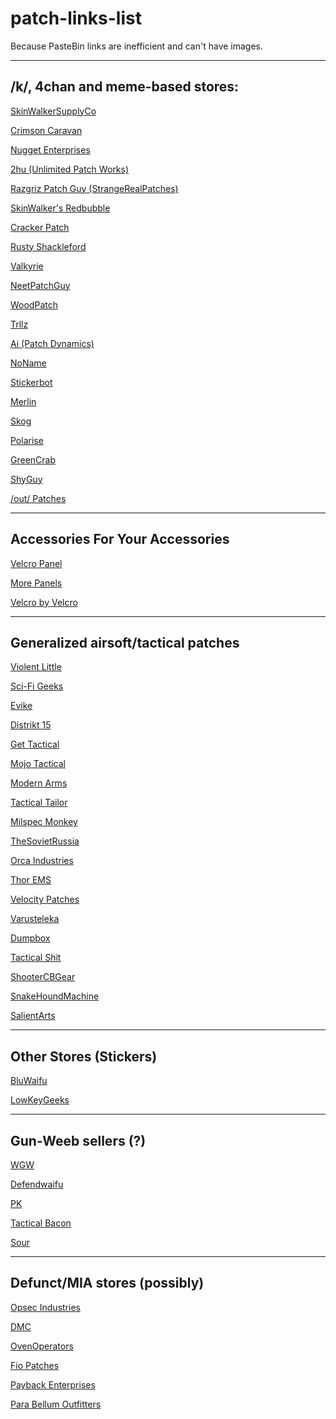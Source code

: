 # patch-links-list
Because PasteBin links are inefficient and can't have images.

---
/k/, 4chan and meme-based stores:
---

[SkinWalkerSupplyCo](https://www.skinwalkersupplyco.com/ 'Seishou, Nat Parks, Evolution Skull, Armalite') 

[Crimson Caravan](http://www.thecrimsoncaravan.com/store/c1/Featured_Products.html 'Fallout Patches, Wasteland Goodies, PsyOps, Attack Helicopter, Gear and Clothes')

[Nugget Enterprises](http://kommandostore.com/new-production/patches/ '/k/ patches, STALKER patches, Metal Gear Patches, Gear and Clothes')

[2hu (Unlimited Patch Works)](https://unlimitedpatchworks.com/ 'Anime Patches, Touhou Patches, Operator-Chan, Die Hard')

[Razgriz Patch Guy (StrangeRealPatches)](https://strangerealpatches.storenvy.com 'MON Patch, Ace Combat Patches, Remove Honk, We Pimpin')

[SkinWalker's Redbubble](https://www.redbubble.com/people/misterspotswood/shop 'Shirts. Who would have thought?')

[Cracker Patch](https://cracker-patches.myshopify.com/ 'RGLM, Gallia Flag, Oppai, SCP Foundation, Anglosphere, Squad 07')

[Rusty Shackleford](http://bakuto.storenvy.com/ 'Rhodesian Foreign Legion, 801st Airbats, US Census 2000 Pins, Youtube Videos of Actual Shit')

[Valkyrie](http://valkyriepatchstore.storenvy.com/ 'Judge Dredd, Sako, C3-BU, Black Mesa')

[NeetPatchGuy](https://www.freewebstore.org/just-the-base 'Mac Tonight, RWDS, Upotte Keychains, Spurdo, Rhodie Flag')

[WoodPatch](https://woodpatchs.com/ 'Thick Thighs Save Lives, Japari Anti Poaching Task Force, Detain You Indefinitely, Wooden Awoo, I love Hard Wood, and other patches made of birch')

[Trllz](http://mememagicshop.com/product/the-deplorables-patch/ 'Trump Paraphernalia')

[Ai (Patch Dynamics)](http://www.patchdynamics.net/ '/pol/ NROL, /k/ Keychians, Serb-chan, Initial-D, Big Guy')

[NoName](http://www.nonameshoppe.com/ 'Wolf Brigade, Shut Up Hippie')

[Stickerbot](http://Stickerbot9k.ml/ 'Stickers (wow!)') 

[Merlin](http://merlinsmagicalmerrows.bigcartel.com 'Sox, Kraut Space Magic, Apex Pred, Gloli SF edition, Kekistan')

[Skog](http://www.skogaz.co/ '/pol/ patches, Goodhew Ambulance')

[Polarise](https://www.freewebstore.org/polarise '/pol/ Patches')

[GreenCrab](http://www.greencrabtesting.com 'SCP with words, Datadyne, /k/ Rainbow Six')

[ShyGuy](http://www.shyguypatches.bigcartel.com 'Gondola Head')

[/out/ Patches](http://outdoorpatches.tictail.com/ '/out/ Patches')




---
Accessories For Your Accessories
---

[Velcro Panel](https://www.amazon.com/dp/B00Y4JR3XK/ref=cm_sw_r_other_awd_JbKZwb10A43AH)

[More Panels](http://stores.octactical.com/morale-patch-panels/)

[Velcro by Velcro](http://www.velcro.com/products)




---
Generalized airsoft/tactical patches
---

[Violent Little](http://www.violentlittle.com/collections/morale-patches)

[Sci-Fi Geeks](http://www.scifigeeks.com/)

[Evike](http://www.evike.com/shop/30/892/)

[Distrikt 15](http://www.distrikt15.co/category/patches)

[Get Tactical](http://gettactical.net/product-category/patches-accessories/)

[Mojo Tactical](http://www.mojotactical.com/?page_id=485)

[Modern Arms](http://www.modernarms.net/store/)

[Tactical Tailor](http://www.tacticaltailor.com/moralepatches.aspx)

[Milspec Monkey](http://www.milspecmonkey.com/store/9-patches)

[TheSovietRussia](http://www.thesovietrussia.com/category/patches)

[Orca Industries](http://www.store.orcaindustries.com/morale-patches/)

[Thor EMS](http://www.thorems.com/product-category/patches/)

[Velocity Patches](http://www.velocitypatches.com/products)

[Varusteleka](http://www.varusteleka.com/en/product/sarma-polish-space-marines-sleeve-insignia-full-colour-unissued/16118)

[Dumpbox](http://www.dumpbox.us/collections/dump-box-morale-patches-1)

[Tactical Shit](http://shop.tacticalshit.com/swag/morale-patches)

[ShooterCBGear](http://www.shootercbgear.com/index.php?cPath=130_54&max=1000000)

[SnakeHoundMachine](http://www.snakehoundmachine.com/product-category/swag/)

[SalientArts](http://salientarts.storenvy.com/)





---
Other Stores (Stickers)
---

[BluWaifu](http://www.bluwaifu.us/products)

[LowKeyGeeks](http://www.lowkeygeeks.us/products)





---
Gun-Weeb sellers (?)
---

[WGW](https://weaponsgradewaifus.com)

[Defendwaifu](defendwaifu.com/Patches)

[PK ](http://www.pkpatchworks.com/)

[Tactical Bacon](https://www.tacticalbaconpatches.com/)

[Sour](http://www.sourspatchworks.com/ 'Gaza Strip, Give em Elle, Saber Padoru, Fortunate Pun')




---
Defunct/MIA stores (possibly)
---

[Opsec Industries](http://www.opsecindustries.com/)

[DMC](https://dmcpatchrun.wordpress.com/)

[OvenOperators](https://www.ovenoperators.com)

[Fio Patches ](http://a-87fio.com)

[Payback Enterprises](https://pbestore.storenvy.com/)


[Para Bellum Outfitters](https://www.freewebstore.org/para-bellum-outfitters/)
